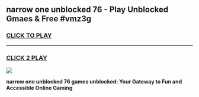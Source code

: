 
## narrow one unblocked 76 - Play Unblocked Gmaes & Free #vmz3g
<h3>
<a href="https://news.freeplayer.one?title=narrow_one_unblocked_76&ref=24F">CLICK TO PLAY</a></h3>
<hr>

<h3>
<a href="https://news.freeplayer.one?title=narrow_one_unblocked_76&ref=24F">CLICK 2 PLAY</a>
  
</h3>

<a href="https://news.freeplayer.one?title=narrow_one_unblocked_76&ref=24F/"><img src="https://clearcache.store/games.png"></a>


**narrow one unblocked 76 games unblocked: Your Gateway to Fun and Accessible Online Gaming**
